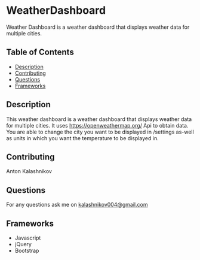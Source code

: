 # WeatherDashboard
Weather Dashboard is a weather dashboard that displays weather data for multiple cities.
## Table of Contents
* [Description](#description)
* [Contributing](#contributing)
* [Questions](#questions)
* [Frameworks](#frameworks)
## Description
This weather dashboard is a weather dashboard that displays weather data for multiple cities.
It uses https://openweathermap.org/ Api to obtain data. You are able to change the city you want to be displayed in /settings
as-well as units in which you want the temperature to be displayed in.
## Contributing
Anton Kalashnikov
## Questions
For any questions ask me on kalashnikov004@gmail.com
## Frameworks
* Javascript
* jQuery
* Bootstrap
